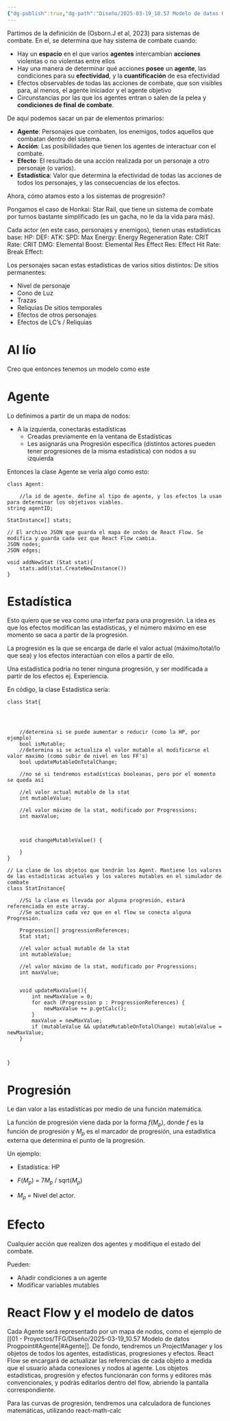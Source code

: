 ```yaml
---
{"dg-publish":true,"dg-path":"Diseño/2025-03-19_10.57 Modelo de datos Progpoint.md","permalink":"/diseno/2025-03-19-10-57-modelo-de-datos-progpoint/","tags":["TFG","Diseño"]}
---
```


Partimos de la definición de (Osborn.J et al, 2023) para sistemas de combate. En el, se determina que hay sistema de combate cuando:
 * Hay un **espacio** en el que varios **agentes** intercambian **acciones** violentas o no violentas entre ellos
 * Hay una manera de determinar qué acciones **posee** un **agente**, las condiciones para su **efectividad**, y la **cuantificación** de esa efectividad
 * Efectos observables de todas las acciones de combate, que son visibles para, al menos, el agente iniciador y el agente objetivo
 * Circunstancias por las que los agentes entran o salen de la pelea y **condiciones de final de combate**.

De aquí podemos sacar un par de elementos primarios:

+ **Agente**: Personajes que combaten, los enemigos, todos aquellos que combatan dentro del sistema.
+ **Acción**: Las posibilidades que tienen los agentes de interactuar con el combate.
+ **Efecto**: El resultado de una acción realizada por un personaje a otro personaje (o varios).
+ **Estadística**: Valor que determina la efectividad de todas las acciones de todos los personajes, y las consecuencias de los efectos.

Ahora, cómo atamos esto a los sistemas de progresión?

Pongamos el caso de Honkai: Star Rail, que tiene un sistema de combate por turnos bastante simplificado (es un gacha, no le da la vida para más).

Cada actor (en este caso, personajes y enemigos), tienen unas estadísticas base:
HP:
DEF:
ATK:
SPD:
Max Energy:
Energy Regeneration Rate:
CRIT Rate:
CRIT DMG:
Elemental Boost:
Elemental Res
Effect Res:
Effect Hit Rate:
Break Effect:

Los personajes sacan estas estadísticas de varios sitios distintos:
De sitios permanentes:
+ Nivel de personaje
+ Cono de Luz
+ Trazas
+ Reliquias
De sitios temporales
+ Efectos de otros personajes
+ Efectos de LC’s / Reliquias

# Al lío

Creo que entonces tenemos un modelo como este

<style> .container {font-family: sans-serif; text-align: center;} .button-wrapper button {z-index: 1;height: 40px; width: 100px; margin: 10px;padding: 5px;} .excalidraw .App-menu_top .buttonList { display: flex;} .excalidraw-wrapper { height: 800px; margin: 50px; position: relative;} :root[dir="ltr"] .excalidraw .layer-ui__wrapper .zen-mode-transition.App-menu_bottom--transition-left {transform: none;} </style><script src="https://cdn.jsdelivr.net/npm/react@17/umd/react.production.min.js"></script><script src="https://cdn.jsdelivr.net/npm/react-dom@17/umd/react-dom.production.min.js"></script><script type="text/javascript" src="https://cdn.jsdelivr.net/npm/@excalidraw/excalidraw@0/dist/excalidraw.production.min.js"></script><div id="2025-03-19_1057_Modelo_de_datos_Progpoint_2025-03-28_11.04.04.excalidraw.md1"></div><script>(function(){const InitialData={"type":"excalidraw","version":2,"source":"https://github.com/zsviczian/obsidian-excalidraw-plugin/releases/tag/2.9.2","elements":[{"id":"Vy086Gtarwqug2AVOhKAA","type":"rectangle","x":-416,"y":-253.2421875,"width":253,"height":105,"angle":0,"strokeColor":"#1e1e1e","backgroundColor":"transparent","fillStyle":"solid","strokeWidth":2,"strokeStyle":"solid","roughness":1,"opacity":100,"groupIds":[],"frameId":null,"index":"a0","roundness":{"type":3},"seed":453716774,"version":72,"versionNonce":308412646,"isDeleted":false,"boundElements":[{"type":"text","id":"8LhzkqP1"}],"updated":1743156369469,"link":null,"locked":false},{"id":"8LhzkqP1","type":"text","x":-338.9099807739258,"y":-223.2421875,"width":98.81996154785156,"height":45,"angle":0,"strokeColor":"#1e1e1e","backgroundColor":"transparent","fillStyle":"solid","strokeWidth":2,"strokeStyle":"solid","roughness":1,"opacity":100,"groupIds":[],"frameId":null,"index":"a1","roundness":null,"seed":1793812710,"version":60,"versionNonce":1031599142,"isDeleted":false,"boundElements":null,"updated":1743156369469,"link":null,"locked":false,"text":"Actor","rawText":"Actor","fontSize":36,"fontFamily":5,"textAlign":"center","verticalAlign":"middle","containerId":"Vy086Gtarwqug2AVOhKAA","originalText":"Actor","autoResize":true,"lineHeight":1.25},{"id":"xJ2UjzgFvl6_4xr1LUaoQ","type":"diamond","x":-24,"y":-306.2421875,"width":207,"height":160,"angle":0,"strokeColor":"#1e1e1e","backgroundColor":"transparent","fillStyle":"solid","strokeWidth":2,"strokeStyle":"solid","roughness":1,"opacity":100,"groupIds":[],"frameId":null,"index":"a3","roundness":{"type":2},"seed":272901178,"version":486,"versionNonce":1374404262,"isDeleted":false,"boundElements":[{"type":"text","id":"jZxyJWIK"}],"updated":1743156752578,"link":null,"locked":false},{"id":"jZxyJWIK","type":"text","x":36.042030334472656,"y":-243.7421875,"width":87.41593933105469,"height":35,"angle":0,"strokeColor":"#1e1e1e","backgroundColor":"transparent","fillStyle":"solid","strokeWidth":2,"strokeStyle":"solid","roughness":1,"opacity":100,"groupIds":[],"frameId":null,"index":"a4","roundness":null,"seed":122477862,"version":403,"versionNonce":1753807334,"isDeleted":false,"boundElements":null,"updated":1743156752578,"link":null,"locked":false,"text":"realiza","rawText":"realiza","fontSize":28,"fontFamily":5,"textAlign":"center","verticalAlign":"middle","containerId":"xJ2UjzgFvl6_4xr1LUaoQ","originalText":"realiza","autoResize":true,"lineHeight":1.25},{"id":"V8c_zMnm7RkL5YJJetTpa","type":"rectangle","x":297,"y":-252.2421875,"width":262,"height":106,"angle":0,"strokeColor":"#1e1e1e","backgroundColor":"transparent","fillStyle":"solid","strokeWidth":2,"strokeStyle":"solid","roughness":1,"opacity":100,"groupIds":[],"frameId":null,"index":"a5","roundness":{"type":3},"seed":509343290,"version":69,"versionNonce":755367014,"isDeleted":false,"boundElements":[{"type":"text","id":"DbToTjNG"}],"updated":1743156366534,"link":null,"locked":false},{"id":"DbToTjNG","type":"text","x":370.1240234375,"y":-216.7421875,"width":115.751953125,"height":35,"angle":0,"strokeColor":"#1e1e1e","backgroundColor":"transparent","fillStyle":"solid","strokeWidth":2,"strokeStyle":"solid","roughness":1,"opacity":100,"groupIds":[],"frameId":null,"index":"a6","roundness":null,"seed":25903674,"version":61,"versionNonce":1763016614,"isDeleted":false,"boundElements":null,"updated":1743156366534,"link":null,"locked":false,"text":"Acciones","rawText":"Acciones","fontSize":28,"fontFamily":5,"textAlign":"center","verticalAlign":"middle","containerId":"V8c_zMnm7RkL5YJJetTpa","originalText":"Acciones","autoResize":true,"lineHeight":1.25},{"id":"0uBm3rAxOttL7MPnbCiR0","type":"rectangle","x":272,"y":188.7578125,"width":285,"height":120,"angle":0,"strokeColor":"#1e1e1e","backgroundColor":"transparent","fillStyle":"solid","strokeWidth":2,"strokeStyle":"solid","roughness":1,"opacity":100,"groupIds":[],"frameId":null,"index":"a7","roundness":{"type":3},"seed":1469121254,"version":143,"versionNonce":1678499814,"isDeleted":false,"boundElements":[{"type":"text","id":"VkX3hes6"}],"updated":1743156367635,"link":null,"locked":false},{"id":"VkX3hes6","type":"text","x":359.3260192871094,"y":231.2578125,"width":110.34796142578125,"height":35,"angle":0,"strokeColor":"#1e1e1e","backgroundColor":"transparent","fillStyle":"solid","strokeWidth":2,"strokeStyle":"solid","roughness":1,"opacity":100,"groupIds":[],"frameId":null,"index":"a7V","roundness":null,"seed":1316686778,"version":88,"versionNonce":479392550,"isDeleted":false,"boundElements":null,"updated":1743156367635,"link":null,"locked":false,"text":"Efectos","rawText":"Efectos","fontSize":28,"fontFamily":5,"textAlign":"center","verticalAlign":"middle","containerId":"0uBm3rAxOttL7MPnbCiR0","originalText":"Efectos","autoResize":true,"lineHeight":1.25},{"id":"Nmwt1bGUPjzCp56Kh1ppH","type":"rectangle","x":-446,"y":220.7578125,"width":285,"height":101,"angle":0,"strokeColor":"#1e1e1e","backgroundColor":"transparent","fillStyle":"solid","strokeWidth":2,"strokeStyle":"solid","roughness":1,"opacity":100,"groupIds":[],"frameId":null,"index":"a9","roundness":{"type":3},"seed":478415738,"version":158,"versionNonce":1259025402,"isDeleted":false,"boundElements":[{"type":"text","id":"IgsXI5L4"}],"updated":1743156643554,"link":null,"locked":false},{"id":"IgsXI5L4","type":"text","x":-390.1739501953125,"y":253.7578125,"width":173.347900390625,"height":35,"angle":0,"strokeColor":"#1e1e1e","backgroundColor":"transparent","fillStyle":"solid","strokeWidth":2,"strokeStyle":"solid","roughness":1,"opacity":100,"groupIds":[],"frameId":null,"index":"a9V","roundness":null,"seed":1979893158,"version":109,"versionNonce":1781966010,"isDeleted":false,"boundElements":null,"updated":1743156643554,"link":null,"locked":false,"text":"Estadísticas","rawText":"Estadísticas","fontSize":28,"fontFamily":5,"textAlign":"center","verticalAlign":"middle","containerId":"Nmwt1bGUPjzCp56Kh1ppH","originalText":"Estadísticas","autoResize":true,"lineHeight":1.25},{"id":"OkY3IVJMVfD2meNLSyDu8","type":"diamond","x":305,"y":-61.2421875,"width":226.99999999999991,"height":162,"angle":0,"strokeColor":"#1e1e1e","backgroundColor":"transparent","fillStyle":"solid","strokeWidth":2,"strokeStyle":"solid","roughness":1,"opacity":100,"groupIds":[],"frameId":null,"index":"aB","roundness":{"type":2},"seed":1337266810,"version":133,"versionNonce":1753476518,"isDeleted":false,"boundElements":[{"type":"text","id":"k3Bwti7f"}],"updated":1743156367184,"link":null,"locked":false},{"id":"k3Bwti7f","type":"text","x":370.67801666259766,"y":2.2578125,"width":95.14396667480469,"height":35,"angle":0,"strokeColor":"#1e1e1e","backgroundColor":"transparent","fillStyle":"solid","strokeWidth":2,"strokeStyle":"solid","roughness":1,"opacity":100,"groupIds":[],"frameId":null,"index":"aC","roundness":null,"seed":494435750,"version":80,"versionNonce":2051229926,"isDeleted":false,"boundElements":null,"updated":1743156367184,"link":null,"locked":false,"text":"Causan","rawText":"Causan","fontSize":28,"fontFamily":5,"textAlign":"center","verticalAlign":"middle","containerId":"OkY3IVJMVfD2meNLSyDu8","originalText":"Causan","autoResize":true,"lineHeight":1.25},{"id":"ohExDX6MKHknrDePlieFa","type":"diamond","x":-446,"y":-100.2421875,"width":278,"height":271,"angle":0,"strokeColor":"#1e1e1e","backgroundColor":"transparent","fillStyle":"solid","strokeWidth":2,"strokeStyle":"solid","roughness":1,"opacity":100,"groupIds":[],"frameId":null,"index":"aD","roundness":{"type":2},"seed":1183696998,"version":283,"versionNonce":1020335802,"isDeleted":false,"boundElements":[{"type":"text","id":"aCjm4JtM"}],"updated":1743156644107,"link":null,"locked":false},{"id":"aCjm4JtM","type":"text","x":-369.9019775390625,"y":-16.9921875,"width":125.803955078125,"height":105,"angle":0,"strokeColor":"#1e1e1e","backgroundColor":"transparent","fillStyle":"solid","strokeWidth":2,"strokeStyle":"solid","roughness":1,"opacity":100,"groupIds":[],"frameId":null,"index":"aE","roundness":null,"seed":1775181690,"version":230,"versionNonce":1454518138,"isDeleted":false,"boundElements":null,"updated":1743156644107,"link":null,"locked":false,"text":"Se\ncomponen\nde","rawText":"Se componen de","fontSize":28,"fontFamily":5,"textAlign":"center","verticalAlign":"middle","containerId":"ohExDX6MKHknrDePlieFa","originalText":"Se componen de","autoResize":true,"lineHeight":1.25},{"id":"HjKfA-BsRSOMTspIJTRf1","type":"diamond","x":-38,"y":176.7578125,"width":216,"height":174,"angle":0,"strokeColor":"#1e1e1e","backgroundColor":"transparent","fillStyle":"solid","strokeWidth":2,"strokeStyle":"solid","roughness":1,"opacity":100,"groupIds":[],"frameId":null,"index":"aF","roundness":{"type":2},"seed":136394554,"version":149,"versionNonce":1049310630,"isDeleted":false,"boundElements":[{"type":"text","id":"TsRdOxIK"}],"updated":1743156620682,"link":null,"locked":false},{"id":"TsRdOxIK","type":"text","x":26.936019897460938,"y":228.7578125,"width":86.12796020507812,"height":70,"angle":0,"strokeColor":"#1e1e1e","backgroundColor":"transparent","fillStyle":"solid","strokeWidth":2,"strokeStyle":"solid","roughness":1,"opacity":100,"groupIds":[],"frameId":null,"index":"aG","roundness":null,"seed":1397857210,"version":97,"versionNonce":539070694,"isDeleted":false,"boundElements":null,"updated":1743156620682,"link":null,"locked":false,"text":"Cuanti\nfican","rawText":"Cuantifican","fontSize":28,"fontFamily":5,"textAlign":"center","verticalAlign":"middle","containerId":"HjKfA-BsRSOMTspIJTRf1","originalText":"Cuantifican","autoResize":true,"lineHeight":1.25},{"id":"jrDrCJPv43FeqepPTrYgh","type":"line","x":-142,"y":-206.2421875,"width":142,"height":0,"angle":0,"strokeColor":"#1e1e1e","backgroundColor":"transparent","fillStyle":"solid","strokeWidth":2,"strokeStyle":"solid","roughness":1,"opacity":100,"groupIds":[],"frameId":null,"index":"aL","roundness":{"type":2},"seed":1575093370,"version":19,"versionNonce":1943657830,"isDeleted":false,"boundElements":null,"updated":1743156666544,"link":null,"locked":false,"points":[[0,0],[142,0]],"lastCommittedPoint":null,"startBinding":null,"endBinding":null,"startArrowhead":null,"endArrowhead":null},{"id":"dqlJos5hUdIrF8zG9goAp","type":"line","x":158,"y":-205.2421875,"width":121,"height":0,"angle":0,"strokeColor":"#1e1e1e","backgroundColor":"transparent","fillStyle":"solid","strokeWidth":2,"strokeStyle":"solid","roughness":1,"opacity":100,"groupIds":[],"frameId":null,"index":"aM","roundness":{"type":2},"seed":1287995558,"version":24,"versionNonce":227555238,"isDeleted":false,"boundElements":null,"updated":1743156670330,"link":null,"locked":false,"points":[[0,0],[121,0]],"lastCommittedPoint":null,"startBinding":null,"endBinding":null,"startArrowhead":null,"endArrowhead":null},{"id":"EFBZnQhkwGZ6Aiu1OaKbh","type":"line","x":422,"y":-132.2421875,"width":0,"height":59,"angle":0,"strokeColor":"#1e1e1e","backgroundColor":"transparent","fillStyle":"solid","strokeWidth":2,"strokeStyle":"solid","roughness":1,"opacity":100,"groupIds":[],"frameId":null,"index":"aN","roundness":{"type":2},"seed":188109542,"version":26,"versionNonce":1903541542,"isDeleted":false,"boundElements":null,"updated":1743156673647,"link":null,"locked":false,"points":[[0,0],[0,59]],"lastCommittedPoint":null,"startBinding":null,"endBinding":null,"startArrowhead":null,"endArrowhead":null},{"id":"83KTSn_881ATxMjsTGvBb","type":"line","x":420,"y":108.7578125,"width":0,"height":72,"angle":0,"strokeColor":"#1e1e1e","backgroundColor":"transparent","fillStyle":"solid","strokeWidth":2,"strokeStyle":"solid","roughness":1,"opacity":100,"groupIds":[],"frameId":null,"index":"aO","roundness":{"type":2},"seed":860825702,"version":27,"versionNonce":1929495226,"isDeleted":false,"boundElements":null,"updated":1743156676687,"link":null,"locked":false,"points":[[0,0],[0,72]],"lastCommittedPoint":null,"startBinding":null,"endBinding":null,"startArrowhead":null,"endArrowhead":null},{"id":"JQdexGDutVp0_uUqEo_lT","type":"line","x":261,"y":255.7578125,"width":71,"height":0,"angle":0,"strokeColor":"#1e1e1e","backgroundColor":"transparent","fillStyle":"solid","strokeWidth":2,"strokeStyle":"solid","roughness":1,"opacity":100,"groupIds":[],"frameId":null,"index":"aP","roundness":{"type":2},"seed":1508727674,"version":33,"versionNonce":1336517926,"isDeleted":false,"boundElements":null,"updated":1743156679990,"link":null,"locked":false,"points":[[0,0],[-71,0]],"lastCommittedPoint":null,"startBinding":null,"endBinding":null,"startArrowhead":null,"endArrowhead":null},{"id":"92oYeVO-vPivJ-bf9YbQM","type":"line","x":-52,"y":265.7578125,"width":86,"height":0,"angle":0,"strokeColor":"#1e1e1e","backgroundColor":"transparent","fillStyle":"solid","strokeWidth":2,"strokeStyle":"solid","roughness":1,"opacity":100,"groupIds":[],"frameId":null,"index":"aQ","roundness":{"type":2},"seed":1925582950,"version":22,"versionNonce":252828710,"isDeleted":false,"boundElements":null,"updated":1743156682276,"link":null,"locked":false,"points":[[0,0],[-86,0]],"lastCommittedPoint":null,"startBinding":null,"endBinding":null,"startArrowhead":null,"endArrowhead":null},{"id":"Ilk5RCOCC9-lhCzahTyP1","type":"line","x":-304,"y":212.7578125,"width":0,"height":32,"angle":0,"strokeColor":"#1e1e1e","backgroundColor":"transparent","fillStyle":"solid","strokeWidth":2,"strokeStyle":"solid","roughness":1,"opacity":100,"groupIds":[],"frameId":null,"index":"aR","roundness":{"type":2},"seed":638543718,"version":17,"versionNonce":690262010,"isDeleted":false,"boundElements":null,"updated":1743156685062,"link":null,"locked":false,"points":[[0,0],[0,-32]],"lastCommittedPoint":null,"startBinding":null,"endBinding":null,"startArrowhead":null,"endArrowhead":null},{"id":"WmpfbVfuKmOvwoYiKqcou","type":"line","x":-307,"y":-97.2421875,"width":0,"height":35,"angle":0,"strokeColor":"#1e1e1e","backgroundColor":"transparent","fillStyle":"solid","strokeWidth":2,"strokeStyle":"solid","roughness":1,"opacity":100,"groupIds":[],"frameId":null,"index":"aS","roundness":{"type":2},"seed":1959035066,"version":15,"versionNonce":1694269094,"isDeleted":false,"boundElements":null,"updated":1743156687881,"link":null,"locked":false,"points":[[0,0],[0,-35]],"lastCommittedPoint":null,"startBinding":null,"endBinding":null,"startArrowhead":null,"endArrowhead":null},{"id":"gKdD0QY4","type":"text","x":-192,"y":-58.2421875,"width":8.539993286132812,"height":25,"angle":0,"strokeColor":"#1e1e1e","backgroundColor":"transparent","fillStyle":"solid","strokeWidth":2,"strokeStyle":"solid","roughness":1,"opacity":100,"groupIds":[],"frameId":null,"index":"aT","roundness":null,"seed":1535228390,"version":34,"versionNonce":1560634874,"isDeleted":true,"boundElements":null,"updated":1743156793439,"link":null,"locked":false,"text":"1","rawText":"1","fontSize":20,"fontFamily":5,"textAlign":"left","verticalAlign":"top","containerId":null,"originalText":"1","autoResize":true,"lineHeight":1.25},{"id":"J9k1otFD","type":"text","x":-203,"y":94.7578125,"width":25.3399658203125,"height":25,"angle":0,"strokeColor":"#1e1e1e","backgroundColor":"transparent","fillStyle":"solid","strokeWidth":2,"strokeStyle":"solid","roughness":1,"opacity":100,"groupIds":[],"frameId":null,"index":"aU","roundness":null,"seed":932369210,"version":42,"versionNonce":1401604582,"isDeleted":true,"boundElements":null,"updated":1743156794047,"link":null,"locked":false,"text":"inf","rawText":"inf","fontSize":20,"fontFamily":5,"textAlign":"left","verticalAlign":"top","containerId":null,"originalText":"inf","autoResize":true,"lineHeight":1.25},{"id":"0IzarFbj","type":"text","x":36,"y":-169.2421875,"width":8.539993286132812,"height":25,"angle":0,"strokeColor":"#1e1e1e","backgroundColor":"transparent","fillStyle":"solid","strokeWidth":2,"strokeStyle":"solid","roughness":1,"opacity":100,"groupIds":[],"frameId":null,"index":"aV","roundness":null,"seed":1395868326,"version":5,"versionNonce":154198054,"isDeleted":true,"boundElements":null,"updated":1743156792703,"link":null,"locked":false,"text":"1","rawText":"1","fontSize":20,"fontFamily":5,"textAlign":"left","verticalAlign":"top","containerId":null,"originalText":"1","autoResize":true,"lineHeight":1.25},{"id":"mBEkvZDL","type":"text","x":119,"y":-173.2421875,"width":25.3399658203125,"height":25,"angle":0,"strokeColor":"#1e1e1e","backgroundColor":"transparent","fillStyle":"solid","strokeWidth":2,"strokeStyle":"solid","roughness":1,"opacity":100,"groupIds":[],"frameId":null,"index":"aX","roundness":null,"seed":1553615034,"version":17,"versionNonce":1596933050,"isDeleted":true,"boundElements":null,"updated":1743156791974,"link":null,"locked":false,"text":"inf","rawText":"inf","fontSize":20,"fontFamily":5,"textAlign":"left","verticalAlign":"top","containerId":null,"originalText":"inf","autoResize":true,"lineHeight":1.25},{"id":"q0FzMyga","type":"text","x":311,"y":-46.2421875,"width":35.475982666015625,"height":35,"angle":0,"strokeColor":"#1e1e1e","backgroundColor":"transparent","fillStyle":"solid","strokeWidth":2,"strokeStyle":"solid","roughness":1,"opacity":100,"groupIds":[],"frameId":null,"index":"aZ","roundness":null,"seed":1418009594,"version":22,"versionNonce":1560497766,"isDeleted":true,"boundElements":null,"updated":1743156791112,"link":null,"locked":false,"text":"inf","rawText":"inf","fontSize":28,"fontFamily":5,"textAlign":"left","verticalAlign":"top","containerId":null,"originalText":"inf","autoResize":true,"lineHeight":1.25},{"id":"5415Y6vP","type":"text","x":317,"y":62.7578125,"width":35.475982666015625,"height":35,"angle":0,"strokeColor":"#1e1e1e","backgroundColor":"transparent","fillStyle":"solid","strokeWidth":2,"strokeStyle":"solid","roughness":1,"opacity":100,"groupIds":[],"frameId":null,"index":"aa","roundness":null,"seed":900209402,"version":23,"versionNonce":645260838,"isDeleted":true,"boundElements":null,"updated":1743156790119,"link":null,"locked":false,"text":"inf","rawText":"inf","fontSize":28,"fontFamily":5,"textAlign":"left","verticalAlign":"top","containerId":null,"originalText":"inf","autoResize":true,"lineHeight":1.25}],"appState":{"theme":"light","viewBackgroundColor":"#ffffff","currentItemStrokeColor":"#1e1e1e","currentItemBackgroundColor":"transparent","currentItemFillStyle":"solid","currentItemStrokeWidth":2,"currentItemStrokeStyle":"solid","currentItemRoughness":1,"currentItemOpacity":100,"currentItemFontFamily":5,"currentItemFontSize":28,"currentItemTextAlign":"left","currentItemStartArrowhead":null,"currentItemEndArrowhead":"arrow","currentItemArrowType":"round","scrollX":927,"scrollY":477.7578125,"zoom":{"value":1},"currentItemRoundness":"round","gridSize":20,"gridStep":5,"gridModeEnabled":false,"gridColor":{"Bold":"rgba(217, 217, 217, 0.5)","Regular":"rgba(230, 230, 230, 0.5)"},"currentStrokeOptions":null,"frameRendering":{"enabled":true,"clip":true,"name":true,"outline":true},"objectsSnapModeEnabled":false,"activeTool":{"type":"selection","customType":null,"locked":false,"lastActiveTool":null}},"files":{}};InitialData.scrollToContent=true;App=()=>{const e=React.useRef(null),t=React.useRef(null),[n,i]=React.useState({width:void 0,height:void 0});return React.useEffect(()=>{i({width:t.current.getBoundingClientRect().width,height:t.current.getBoundingClientRect().height});const e=()=>{i({width:t.current.getBoundingClientRect().width,height:t.current.getBoundingClientRect().height})};return window.addEventListener("resize",e),()=>window.removeEventListener("resize",e)},[t]),React.createElement(React.Fragment,null,React.createElement("div",{className:"excalidraw-wrapper",ref:t},React.createElement(ExcalidrawLib.Excalidraw,{ref:e,width:n.width,height:n.height,initialData:InitialData,viewModeEnabled:!0,zenModeEnabled:!0,gridModeEnabled:!1})))},excalidrawWrapper=document.getElementById("2025-03-19_1057_Modelo_de_datos_Progpoint_2025-03-28_11.04.04.excalidraw.md1");ReactDOM.render(React.createElement(App),excalidrawWrapper);})();</script>

# Agente

Lo definimos a partir de un mapa de nodos:

* A la izquierda, conectarás estadísticas
	* Creadas previamente en la ventana de Estadísticas
	* Les asignarás una Progresión específica (distintos actores pueden tener progresiones de la misma estadística) con nodos a su izquierda

<div id="2025-03-19_1057_Modelo_de_datos_Progpoint_2025-03-28_11.17.40.excalidraw.md2"></div><script>(function(){const InitialData={"type":"excalidraw","version":2,"source":"https://github.com/zsviczian/obsidian-excalidraw-plugin/releases/tag/2.9.2","elements":[{"id":"58aIgW0hKkyEEi8T96FBf","type":"rectangle","x":644,"y":161.953125,"width":172,"height":407,"angle":0,"strokeColor":"#1e1e1e","backgroundColor":"transparent","fillStyle":"solid","strokeWidth":2,"strokeStyle":"solid","roughness":1,"opacity":100,"groupIds":[],"frameId":null,"index":"a0","roundness":{"type":3},"seed":507631527,"version":59,"versionNonce":1139319209,"isDeleted":false,"boundElements":[],"updated":1743157069723,"link":null,"locked":false},{"id":"HNFFjTkz","type":"text","x":684,"y":197.953125,"width":67.67994689941406,"height":25,"angle":0,"strokeColor":"#1e1e1e","backgroundColor":"transparent","fillStyle":"solid","strokeWidth":2,"strokeStyle":"solid","roughness":1,"opacity":100,"groupIds":[],"frameId":null,"index":"a1","roundness":null,"seed":1695091561,"version":9,"versionNonce":86528617,"isDeleted":false,"boundElements":[],"updated":1743157075454,"link":null,"locked":false,"text":"Agente","rawText":"Agente","fontSize":20,"fontFamily":5,"textAlign":"left","verticalAlign":"top","containerId":null,"originalText":"Agente","autoResize":true,"lineHeight":1.25},{"id":"aKbRqwiHzaIa8lCitiLmh","type":"rectangle","x":399,"y":240.321060094519,"width":98.75,"height":54.497716894977174,"angle":0,"strokeColor":"#1e1e1e","backgroundColor":"transparent","fillStyle":"solid","strokeWidth":2,"strokeStyle":"solid","roughness":1,"opacity":100,"groupIds":[],"frameId":null,"index":"a2","roundness":{"type":3},"seed":1924003783,"version":265,"versionNonce":1420558189,"isDeleted":false,"boundElements":[{"type":"text","id":"8CT7dpKh"}],"updated":1743440778277,"link":null,"locked":false},{"id":"8CT7dpKh","type":"text","x":435.6650085449219,"y":255.0699185420076,"width":25.41998291015625,"height":25,"angle":0,"strokeColor":"#1e1e1e","backgroundColor":"transparent","fillStyle":"solid","strokeWidth":2,"strokeStyle":"solid","roughness":1,"opacity":100,"groupIds":[],"frameId":null,"index":"a3","roundness":null,"seed":603258759,"version":272,"versionNonce":523471309,"isDeleted":false,"boundElements":[],"updated":1743440778277,"link":null,"locked":false,"text":"HP","rawText":"HP","fontSize":20,"fontFamily":5,"textAlign":"center","verticalAlign":"middle","containerId":"aKbRqwiHzaIa8lCitiLmh","originalText":"HP","autoResize":true,"lineHeight":1.25},{"id":"diRIatfNxYtyFaAFkbnxv","type":"line","x":499,"y":268.953125,"width":146,"height":25,"angle":0,"strokeColor":"#1e1e1e","backgroundColor":"transparent","fillStyle":"solid","strokeWidth":2,"strokeStyle":"solid","roughness":1,"opacity":100,"groupIds":[],"frameId":null,"index":"a4","roundness":{"type":2},"seed":733751145,"version":45,"versionNonce":1871824999,"isDeleted":false,"boundElements":[],"updated":1743157085789,"link":null,"locked":false,"points":[[0,0],[146,-25]],"lastCommittedPoint":null,"startBinding":null,"endBinding":null,"startArrowhead":null,"endArrowhead":null},{"id":"k28ni0urqnVbeN0stQsct","type":"rectangle","x":399.625,"y":299.3435359589041,"width":98.75,"height":54.497716894977174,"angle":0,"strokeColor":"#1e1e1e","backgroundColor":"transparent","fillStyle":"solid","strokeWidth":2,"strokeStyle":"solid","roughness":1,"opacity":100,"groupIds":[],"frameId":null,"index":"a5","roundness":{"type":3},"seed":348567241,"version":291,"versionNonce":363655017,"isDeleted":false,"boundElements":[{"type":"text","id":"fHq6NA6n"}],"updated":1743157126729,"link":null,"locked":false},{"id":"fHq6NA6n","type":"text","x":427.5400085449219,"y":314.0923944063927,"width":42.91998291015625,"height":25,"angle":0,"strokeColor":"#1e1e1e","backgroundColor":"transparent","fillStyle":"solid","strokeWidth":2,"strokeStyle":"solid","roughness":1,"opacity":100,"groupIds":[],"frameId":null,"index":"a6","roundness":null,"seed":37156265,"version":267,"versionNonce":1192041033,"isDeleted":false,"boundElements":[],"updated":1743157126729,"link":null,"locked":false,"text":"ATK","rawText":"ATK","fontSize":20,"fontFamily":5,"textAlign":"center","verticalAlign":"middle","containerId":"k28ni0urqnVbeN0stQsct","originalText":"ATK","autoResize":true,"lineHeight":1.25},{"id":"9RbFJCQQAVZiYuVVBcooP","type":"rectangle","x":400.25,"y":360.2111158675799,"width":98.75,"height":54.497716894977174,"angle":0,"strokeColor":"#1e1e1e","backgroundColor":"transparent","fillStyle":"solid","strokeWidth":2,"strokeStyle":"solid","roughness":1,"opacity":100,"groupIds":[],"frameId":null,"index":"a7","roundness":{"type":3},"seed":1303806471,"version":282,"versionNonce":1961158953,"isDeleted":false,"boundElements":[{"type":"text","id":"vS65iZqV"}],"updated":1743157126729,"link":null,"locked":false},{"id":"vS65iZqV","type":"text","x":428.14501190185547,"y":374.9599743150685,"width":42.95997619628906,"height":25,"angle":0,"strokeColor":"#1e1e1e","backgroundColor":"transparent","fillStyle":"solid","strokeWidth":2,"strokeStyle":"solid","roughness":1,"opacity":100,"groupIds":[],"frameId":null,"index":"a8","roundness":null,"seed":1673963815,"version":294,"versionNonce":2023742473,"isDeleted":false,"boundElements":[],"updated":1743157126729,"link":null,"locked":false,"text":"DEF","rawText":"DEF","fontSize":20,"fontFamily":5,"textAlign":"center","verticalAlign":"middle","containerId":"9RbFJCQQAVZiYuVVBcooP","originalText":"DEF","autoResize":true,"lineHeight":1.25},{"id":"y4njsH4yJ8AaeDzEkGDxO","type":"rectangle","x":400.25,"y":418.95540810502285,"width":98.75,"height":54.497716894977174,"angle":0,"strokeColor":"#1e1e1e","backgroundColor":"transparent","fillStyle":"solid","strokeWidth":2,"strokeStyle":"solid","roughness":1,"opacity":100,"groupIds":[],"frameId":null,"index":"a9","roundness":{"type":3},"seed":160778665,"version":295,"versionNonce":1916367593,"isDeleted":false,"boundElements":[{"type":"text","id":"IItnfKNP"}],"updated":1743157126729,"link":null,"locked":false},{"id":"IItnfKNP","type":"text","x":428.62501525878906,"y":433.70426655251146,"width":41.999969482421875,"height":25,"angle":0,"strokeColor":"#1e1e1e","backgroundColor":"transparent","fillStyle":"solid","strokeWidth":2,"strokeStyle":"solid","roughness":1,"opacity":100,"groupIds":[],"frameId":null,"index":"aA","roundness":null,"seed":1232088201,"version":303,"versionNonce":1983720905,"isDeleted":false,"boundElements":[],"updated":1743157126729,"link":null,"locked":false,"text":"SPD","rawText":"SPD","fontSize":20,"fontFamily":5,"textAlign":"center","verticalAlign":"middle","containerId":"y4njsH4yJ8AaeDzEkGDxO","originalText":"SPD","autoResize":true,"lineHeight":1.25},{"id":"tzithoF70s-2AuQ2cbSKt","type":"rectangle","x":399.471740378076,"y":514.113449527405,"width":107,"height":45,"angle":0,"strokeColor":"#1e1e1e","backgroundColor":"transparent","fillStyle":"solid","strokeWidth":2,"strokeStyle":"solid","roughness":1,"opacity":100,"groupIds":[],"frameId":null,"index":"aB","roundness":{"type":3},"seed":176230281,"version":281,"versionNonce":1070100355,"isDeleted":false,"boundElements":[{"type":"text","id":"AHLhgbTy"}],"updated":1743440784333,"link":null,"locked":false},{"id":"AHLhgbTy","type":"text","x":436.1917568575682,"y":524.113449527405,"width":33.559967041015625,"height":25,"angle":0,"strokeColor":"#1e1e1e","backgroundColor":"transparent","fillStyle":"solid","strokeWidth":2,"strokeStyle":"solid","roughness":1,"opacity":100,"groupIds":[],"frameId":null,"index":"aC","roundness":null,"seed":1870970695,"version":141,"versionNonce":1018529571,"isDeleted":false,"boundElements":[],"updated":1743440784333,"link":null,"locked":false,"text":"LVL","rawText":"LVL","fontSize":20,"fontFamily":5,"textAlign":"center","verticalAlign":"middle","containerId":"tzithoF70s-2AuQ2cbSKt","originalText":"LVL","autoResize":true,"lineHeight":1.25},{"id":"H7w_SBfRMwPD4eT-rA_mS","type":"rectangle","x":138.5,"y":420.953125,"width":138,"height":63,"angle":0,"strokeColor":"#1e1e1e","backgroundColor":"transparent","fillStyle":"solid","strokeWidth":2,"strokeStyle":"solid","roughness":1,"opacity":100,"groupIds":[],"frameId":null,"index":"aD","roundness":{"type":3},"seed":1493337289,"version":62,"versionNonce":220032489,"isDeleted":false,"boundElements":[{"type":"text","id":"Fm2mhliM"}],"updated":1743157174110,"link":null,"locked":false},{"id":"Fm2mhliM","type":"text","x":164.7000274658203,"y":439.953125,"width":85.59994506835938,"height":25,"angle":0,"strokeColor":"#1e1e1e","backgroundColor":"transparent","fillStyle":"solid","strokeWidth":2,"strokeStyle":"solid","roughness":1,"opacity":100,"groupIds":[],"frameId":null,"index":"aE","roundness":null,"seed":1857533031,"version":12,"versionNonce":686409929,"isDeleted":false,"boundElements":[],"updated":1743157174110,"link":null,"locked":false,"text":"FlatProg","rawText":"FlatProg","fontSize":20,"fontFamily":5,"textAlign":"center","verticalAlign":"middle","containerId":"H7w_SBfRMwPD4eT-rA_mS","originalText":"FlatProg","autoResize":true,"lineHeight":1.25},{"id":"TllwXWU3ecgFfKiWqh1-x","type":"line","x":399.5,"y":541.953125,"width":332,"height":88,"angle":0,"strokeColor":"#1e1e1e","backgroundColor":"transparent","fillStyle":"solid","strokeWidth":2,"strokeStyle":"solid","roughness":1,"opacity":100,"groupIds":[],"frameId":null,"index":"aF","roundness":{"type":2},"seed":771982345,"version":177,"versionNonce":421170343,"isDeleted":false,"boundElements":[],"updated":1743157170022,"link":null,"locked":false,"points":[[0,0],[-283,-10.62109375],[-332,-73.12109375],[-260.5,-88]],"lastCommittedPoint":null,"startBinding":null,"endBinding":null,"startArrowhead":null,"endArrowhead":null},{"id":"SWx77EP-yKK_lDxCAFqKZ","type":"rectangle","x":143.5,"y":343.83203125,"width":138,"height":63,"angle":0,"strokeColor":"#1e1e1e","backgroundColor":"transparent","fillStyle":"solid","strokeWidth":2,"strokeStyle":"solid","roughness":1,"opacity":100,"groupIds":[],"frameId":null,"index":"aG","roundness":{"type":3},"seed":1676601543,"version":80,"versionNonce":1962889449,"isDeleted":false,"boundElements":[{"type":"text","id":"8Wujsmpm"}],"updated":1743157177330,"link":null,"locked":false},{"id":"8Wujsmpm","type":"text","x":149.2200469970703,"y":350.33203125,"width":126.55990600585938,"height":50,"angle":0,"strokeColor":"#1e1e1e","backgroundColor":"transparent","fillStyle":"solid","strokeWidth":2,"strokeStyle":"solid","roughness":1,"opacity":100,"groupIds":[],"frameId":null,"index":"aH","roundness":null,"seed":1271150567,"version":62,"versionNonce":240322217,"isDeleted":false,"boundElements":[],"updated":1743157193059,"link":null,"locked":false,"text":"CustomFunct\nionProg","rawText":"CustomFunctionProg","fontSize":20,"fontFamily":5,"textAlign":"center","verticalAlign":"middle","containerId":"SWx77EP-yKK_lDxCAFqKZ","originalText":"CustomFunctionProg","autoResize":true,"lineHeight":1.25},{"id":"dbIludsYRlBgELq-p40JK","type":"line","x":281.5,"y":376.83203125,"width":118,"height":45,"angle":0,"strokeColor":"#1e1e1e","backgroundColor":"transparent","fillStyle":"solid","strokeWidth":2,"strokeStyle":"solid","roughness":1,"opacity":100,"groupIds":[],"frameId":null,"index":"aI","roundness":{"type":2},"seed":1856644775,"version":31,"versionNonce":800833129,"isDeleted":false,"boundElements":[],"updated":1743157196148,"link":null,"locked":false,"points":[[0,0],[118,-45]],"lastCommittedPoint":null,"startBinding":null,"endBinding":null,"startArrowhead":null,"endArrowhead":null},{"id":"VKX3aUQ_0xL7r0voXCEMu","type":"line","x":400,"y":533.33203125,"width":368,"height":152.5,"angle":0,"strokeColor":"#1e1e1e","backgroundColor":"transparent","fillStyle":"solid","strokeWidth":2,"strokeStyle":"solid","roughness":1,"opacity":100,"groupIds":[],"frameId":null,"index":"aJ","roundness":{"type":2},"seed":1941450345,"version":138,"versionNonce":1054477063,"isDeleted":false,"boundElements":[],"updated":1743157208113,"link":null,"locked":false,"points":[[0,0],[-368,-64.5],[-257.5,-152.5]],"lastCommittedPoint":null,"startBinding":null,"endBinding":null,"startArrowhead":null,"endArrowhead":null},{"id":"nESFKS4jQJBCmj43OJSWM","type":"line","x":283,"y":377.33203125,"width":114.5,"height":106,"angle":0,"strokeColor":"#1e1e1e","backgroundColor":"transparent","fillStyle":"solid","strokeWidth":2,"strokeStyle":"solid","roughness":1,"opacity":100,"groupIds":[],"frameId":null,"index":"aK","roundness":{"type":2},"seed":303707463,"version":52,"versionNonce":867415591,"isDeleted":false,"boundElements":[],"updated":1743157219454,"link":null,"locked":false,"points":[[0,0],[114.5,-106]],"lastCommittedPoint":null,"startBinding":null,"endBinding":null,"startArrowhead":null,"endArrowhead":null}],"appState":{"theme":"light","viewBackgroundColor":"#ffffff","currentItemStrokeColor":"#1e1e1e","currentItemBackgroundColor":"transparent","currentItemFillStyle":"solid","currentItemStrokeWidth":2,"currentItemStrokeStyle":"solid","currentItemRoughness":1,"currentItemOpacity":100,"currentItemFontFamily":5,"currentItemFontSize":20,"currentItemTextAlign":"left","currentItemStartArrowhead":null,"currentItemEndArrowhead":"arrow","currentItemArrowType":"round","scrollX":-1.2999023010741553,"scrollY":-127.3177338529539,"zoom":{"value":1.582116},"currentItemRoundness":"round","gridSize":20,"gridStep":5,"gridModeEnabled":false,"gridColor":{"Bold":"rgba(217, 217, 217, 0.5)","Regular":"rgba(230, 230, 230, 0.5)"},"currentStrokeOptions":null,"frameRendering":{"enabled":true,"clip":true,"name":true,"outline":true},"objectsSnapModeEnabled":false,"activeTool":{"type":"selection","customType":null,"locked":false,"lastActiveTool":null}},"files":{}};InitialData.scrollToContent=true;App=()=>{const e=React.useRef(null),t=React.useRef(null),[n,i]=React.useState({width:void 0,height:void 0});return React.useEffect(()=>{i({width:t.current.getBoundingClientRect().width,height:t.current.getBoundingClientRect().height});const e=()=>{i({width:t.current.getBoundingClientRect().width,height:t.current.getBoundingClientRect().height})};return window.addEventListener("resize",e),()=>window.removeEventListener("resize",e)},[t]),React.createElement(React.Fragment,null,React.createElement("div",{className:"excalidraw-wrapper",ref:t},React.createElement(ExcalidrawLib.Excalidraw,{ref:e,width:n.width,height:n.height,initialData:InitialData,viewModeEnabled:!0,zenModeEnabled:!0,gridModeEnabled:!1})))},excalidrawWrapper=document.getElementById("2025-03-19_1057_Modelo_de_datos_Progpoint_2025-03-28_11.17.40.excalidraw.md2");ReactDOM.render(React.createElement(App),excalidrawWrapper);})();</script>

Entonces la clase Agente se vería algo como esto:

```
class Agent:

	//la id de agente. define al tipo de agente, y los efectos la usan para determinar los objetivos viables.
string agentID;

StatInstance[] stats;

// El archivo JSON que guarda el mapa de ondos de React Flow. Se modifica y guarda cada vez que React Flow cambia. 
JSON nodes;
JSON edges;

void addNewStat (Stat stat){
	stats.add(stat.CreateNewInstance())
}

```

# Estadística

Esto quiero que se vea como una interfaz para una progresión. La idea es que los efectos modifican las estadísticas, y el número máximo en ese momento se saca a partir de la progresión.

La progresión es la que se encarga de darle el valor actual (máximo/total/lo que sea) y los efectos interactúan con ellos a partir de ello.

Una estadística podría no tener ninguna progresión, y ser modificada a partir de los efectos ej. Experiencia.

En código, la clase Estadística sería:

```
class Stat{

	
	
	
	//determina si se puede aumentar o reducir (como la HP, por ejemplo)
	bool isMutable;
	//determina si se actualiza el valor mutable al modificarse el valor maximo (como subir de nivel en los FF's)
	bool updateMutableOnTotalChange;
	
	//no sé si tendremos estadísticas booleanas, pero por el momento se queda así
	
	//el valor actual mutable de la stat
	int mutableValue;
	
	//el valor máximo de la stat, modificado por Progressions;
	int maxValue;
	

	
	void changeMutableValue() {
		
	} 
}

// La clase de los objetos que tendrán los Agent. Mantiene los valores de las estadísticas actuales y los valores mutables en el simulador de combate
class StatInstance{
	
	//Si la clase es llevada por alguna progresión, estará referenciada en este array. 
	//Se actualiza cada vez que en el flow se conecta alguna Progresión.
	
	Progression[] progressionReferences;
	Stat stat;
	
	//el valor actual mutable de la stat
	int mutableValue;
	
	//el valor máximo de la stat, modificado por Progressions;
	int maxValue;
	
	
	void updateMaxValue(){
		int newMaxValue = 0;
		for each (Progression p : ProgressionReferences) {
			newMaxValue += p.getCalc();
		}
		maxValue = newMaxValue;
		if (mutableValue && updateMutableOnTotalChange) mutableValue = newMaxValue;
	}	
	
	

}
```
# Progresión

Le dan valor a las estadísticas por medio de una función matemática.

La función de progresión viene dada por la forma $f$($M_p$), donde $f$ es la función de progresión y $M_p$ es el marcador de progresión, una estadística externa que determina el punto de la progresión.

Un ejemplo:

* Estadística: HP

* $F$($M_p$) = $7M_p$ / sqrt($M_p$)

* $M_p$ = Nivel del actor. 




# Efecto

Cualquier acción que realizen dos agentes y modifique el estado del combate.

Pueden:

* Añadir condiciones a un agente
* Modificar variables mutables

# React Flow y el modelo de datos

Cada Agente será representado por un mapa de nodos, como el ejemplo de [[01 - Proyectos/TFG/Diseño/2025-03-19_10.57 Modelo de datos Progpoint#Agente\|#Agente]]. De fondo, tendremos un ProjectManager y los objetos de todos los agentes, estadísticas, progresiones y efectos. React Flow se encargará de actualizar las referencias de cada objeto a medida que el usuario añada conexiones y nodos al agente. Los objetos estadísticas, progresión y efectos funcionarán con forms y editores más convencionales, y podrás editarlos dentro del flow, abriendo la pantalla correspondiente.

Para las curvas de progresión, tendremos una calculadora de funciones matemáticas, utilizando react-math-calc